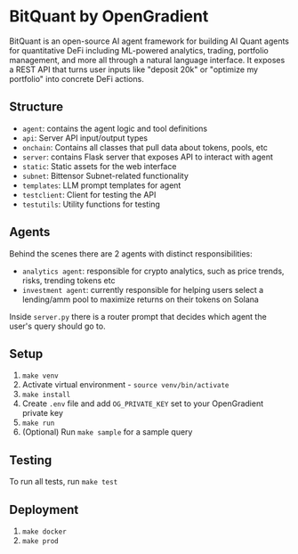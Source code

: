 # BitQuant by OpenGradient

BitQuant is an open-source AI agent framework for building AI Quant agents for quantitative DeFi including ML-powered analytics, trading, portfolio management, and more all through a natural language interface. It exposes a REST API that turns user inputs like "deposit 20k" or "optimize my portfolio" into concrete DeFi actions.

## Structure

- `agent`: contains the agent logic and tool definitions
- `api`: Server API input/output types
- `onchain`: Contains all classes that pull data about tokens, pools, etc
- `server`: contains Flask server that exposes API to interact with agent
- `static`: Static assets for the web interface
- `subnet`: Bittensor Subnet-related functionality
- `templates`: LLM prompt templates for agent
- `testclient`: Client for testing the API
- `testutils`: Utility functions for testing

## Agents

Behind the scenes there are 2 agents with distinct responsibilities:
- `analytics agent`: responsible for crypto analytics, such as price trends, risks, trending tokens etc
- `investment agent`: currently responsible for helping users select a lending/amm pool to maximize returns on their tokens on Solana

Inside `server.py` there is a router prompt that decides which agent the user's query should go to.

## Setup

1. `make venv`
2. Activate virtual environment - `source venv/bin/activate`
3. `make install`
4. Create `.env` file and add `OG_PRIVATE_KEY` set to your OpenGradient private key
5. `make run`
6. (Optional) Run `make sample` for a sample query

## Testing

To run all tests, run `make test`

## Deployment

1. `make docker`
2. `make prod`
